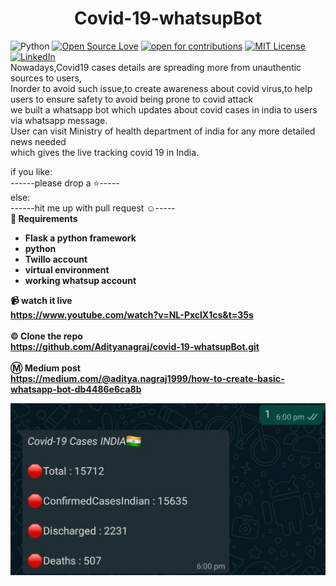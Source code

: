 # <h1 align='center'>Covid-19-whatsupBot
![Python](https://img.shields.io/badge/python-v3.4+-blue.svg)
[![Open Source Love](https://badges.frapsoft.com/os/v1/open-source.png?v=103)](https://github.com/Adityanagraj/covid-19-whatsupBot/)</align>
[![open for contributions](https://img.shields.io/badge/contributions-welcome-brightgreen.svg?style=flat)](https://github.com/Adityanagraj/covid-19-whatsupBot/issues)
[![MIT License](https://img.shields.io/github/license/Adityanagraj/covid-19-whatsupBot.svg?style=flat-square)](https://github.com/Adityanagraj/covid-19-whatsupBot/blob/master/Licence.md)
[![LinkedIn](https://img.shields.io/badge/-LinkedIn-black.svg?style=flat-square&logo=linkedin&colorB=525)](https://www.linkedin.com/in/aditya-n-02a0a8192/)<br>
Nowadays,Covid19 cases details are spreading more from unauthentic sources to users,<br>Inorder to avoid such issue,to create awareness about covid virus,to help users to ensure safety to avoid being prone to covid attack<br>we built a whatsapp bot which updates about covid cases in india to users via whatsapp message.<br>User can visit Ministry of health department of india for any more detailed news needed<br>
which gives the live tracking covid 19 in India.<br>

if you like:<br>
     ------please drop a ⭐-----<br>
else:<br>
     ------hit me up with pull request ☺️-----<br>
<B>🧰 Requirements</br>
<ul>
  <li>Flask a python framework</li>
  <li>python</li>
  <li>Twillo account</li>
  <li> virtual environment</li>
  <li> working whatsup account</li>
</ul>

<B> 📹 watch it live<br>
  https://www.youtube.com/watch?v=NL-PxclX1cs&t=35s <br><br>
 <B>©️ Clone the repo<br>
  https://github.com/Adityanagraj/covid-19-whatsupBot.git <br><br>
<B>Ⓜ️ Medium post <br>
   https://medium.com/@aditya.nagraj1999/how-to-create-basic-whatsapp-bot-db4486e6ca8b
     
 
 ![app](pic2.jpg)
